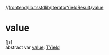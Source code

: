//[frontend](../../../index.md)/[lib.tsstdlib](../index.md)/[IteratorYieldResult](index.md)/[value](value.md)

# value

[js]\
abstract var [value](value.md): [TYield](index.md)
